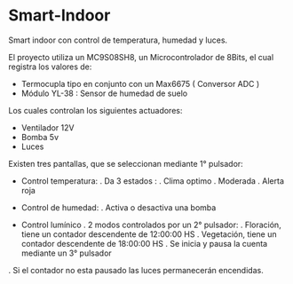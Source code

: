 # Smart-Indoor
Smart indoor con control de temperatura, humedad y luces.

El proyecto utiliza un MC9S08SH8, un Microcontrolador de 8Bits, el cual registra los valores de:

- Termocupla tipo en conjunto con un Max6675 ( Conversor ADC )
- Módulo YL-38 : Sensor de humedad de suelo

Los cuales controlan los siguientes actuadores:

- Ventilador 12V
- Bomba 5v
- Luces

Existen tres pantallas, que se seleccionan mediante 1° pulsador:

- Control temperatura:
. Da 3 estados :  . Clima optimo
                  . Moderada
                  . Alerta roja

- Control de humedad:
. Activa o desactiva una bomba

- Control lumínico
. 2 modos controlados por un 2° pulsador: . Floración, tiene un contador descendente de 12:00:00 HS
                                          . Vegetación, tiene un contador descendente de 18:00:00 HS
. Se inicia y pausa la cuenta mediante un 3° pulsador

. Si el contador no esta pausado las luces permanecerán encendidas.
                                       


